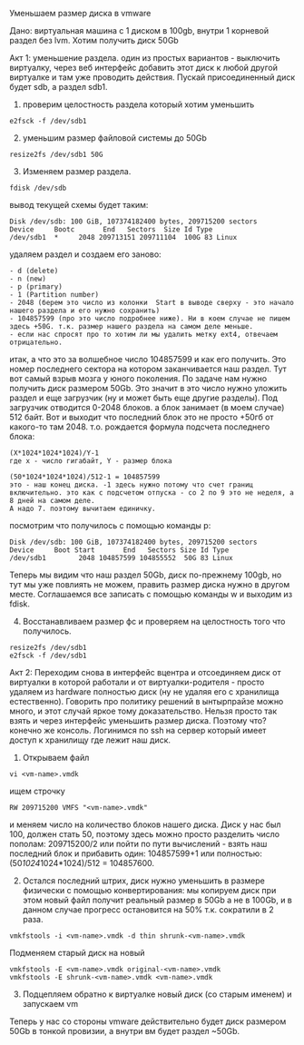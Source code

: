 
Уменьшаем размер диска в vmware

Дано: виртуальная машина с 1 диском в 100gb, внутри 1 корневой раздел без lvm. Хотим получить диск 50Gb

Акт 1: уменьшение раздела.
один из простых вариантов - выключить виртуалку, через веб интерфейс добавить этот диск к любой другой виртуалке и там уже проводить действия. Пускай присоединенный диск будет sdb, а раздел sdb1.

1. проверим целостность раздела который хотим уменьшить
```
e2fsck -f /dev/sdb1
```
2. уменьшим размер файловой системы до 50Gb
```
resize2fs /dev/sdb1 50G
```
3. Изменяем размер раздела.
```
fdisk /dev/sdb
```
вывод текущей схемы будет таким:
```
Disk /dev/sdb: 100 GiB, 107374182400 bytes, 209715200 sectors
Device     Bootс       End   Sectors  Size Id Type
/dev/sdb1  *     2048 209713151 209711104  100G 83 Linux
```
удаляем раздел и создаем его заново: 
```
- d (delete)
- n (new)
- p (primary)
- 1 (Partition number)
- 2048 (берем это число из колонки  Start в выводе сверху - это начало нашего раздела и его нужно сохранить)
- 104857599 (про это число подробнее ниже). Ни в коем случае не пишем здесь +50G. т.к. размер нашего раздела на самом деле меньше.
- если нас спросят про то хотим ли мы удалить метку ext4, отвечаем отрицательно.
```
итак, а что это за волшебное число 104857599 и как его получить. Это номер последнего сектора на котором заканчивается наш раздел. 
Тут вот самый взрыв мозга у юного поколения. По задаче нам нужно получить диск размером 50Gb. 
Это значит в это число нужно уложить раздел и еще загрузчик (ну и может быть еще другие разделы). 
Под загрузчик отводится 0-2048 блоков. а блок занимает (в моем случае) 512 байт. 
Вот и выходит что последний блок это не просто +50гб от какого-то там 2048. т.о. рождается формула подсчета последнего блока:
```
(X*1024*1024*1024)/Y-1
где х - число гигабайт, Y - размер блока

(50*1024*1024*1024)/512-1 = 104857599
это - наш конец диска. -1 здесь нужно потому что счет границ включительно. это как с подсчетом отпуска - со 2 по 9 это не неделя, а 8 дней на самом деле. 
А надо 7. поэтому вычитаем единичку.
```
посмотрим что получилось с помощью команды p:
```
Disk /dev/sdb: 100 GiB, 107374182400 bytes, 209715200 sectors
Device     Boot Start       End   Sectors Size Id Type
/dev/sdb1        2048 104857599 104855552  50G 83 Linux
```
Теперь мы видим что наш раздел 50Gb, диск по-прежнему 100gb, но тут мы уже повлиять не можем, править размер диска нужно в другом месте. 
Соглашаемся все записать с помощью команды w и выходим из fdisk.

4. Восстанавливаем размер фс и проверяем на целостность того что получилось.
```
resize2fs /dev/sdb1
e2fsck -f /dev/sdb1
```
Акт 2:
Переходим снова в интерфейс вцентра и отсоединяем диск от виртуалки в которой работали и от виртуалки-родителя - просто удаляем из hardware полностью диск
(ну не удаляя его с хранилища естественно). 
Говорить про политику решений в ынтырпрайзе можно много, и этот случай яркое тому доказательство. 
Нельзя просто так взять и через интерфейс уменьшить размер диска. 
Поэтому что? конечно же консоль. Логинимся по ssh на сервер который имеет доступ к хранилищу где лежит наш диск. 

1. Открываем файл
```
vi <vm-name>.vmdk
```
ищем строчку
```
RW 209715200 VMFS "<vm-name>.vmdk"
```
и меняем число на количество блоков нашего диска. 
Диск у нас был 100, должен стать 50, поэтому здесь можно просто разделить число пополам: 209715200/2 или пойти по пути вычислений - взять наш последний блок и прибавить один: 
104857599+1 или полностью: (50*1024*1024*1024)/512 = 104857600.

2. Остался последний штрих, диск нужно уменьшить в размере физически с помощью конвертирования:
мы копируем диск при этом новый файл получит реальный размер в 50Gb а не в 100Gb, и в данном случае прогресс остановится на 50% т.к. сократили в 2 раза.
```
vmkfstools -i <vm-name>.vmdk -d thin shrunk-<vm-name>.vmdk  
```
Подменяем старый диск на новый
```
vmkfstools -E <vm-name>.vmdk original-<vm-name>.vmdk
vmkfstools -E shrunk-<vm-name>.vmdk <vm-name>.vmdk
```
3. Подцепляем обратно к виртуалке новый диск (со старым именем) и запускаем vm

Теперь у нас со стороны vmware действительно будет диск размером 50Gb в тонкой провизии, а внутри вм будет раздел ~50Gb.
